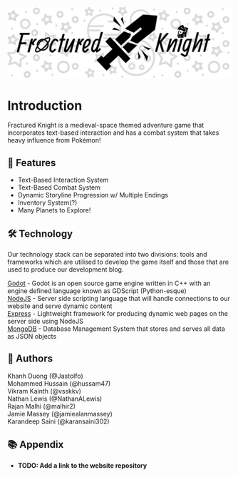 ![Game Logo](game-logo.jpg)
# Introduction
Fractured Knight is a medieval-space themed adventure game that incorporates text-based interaction and has 
a combat system that takes heavy influence from Pokémon!

## :pushpin: Features 
* Text-Based Interaction System
* Text-Based Combat System
* Dynamic Storyline Progression w/ Multiple Endings
* Inventory System(?)
* Many Planets to Explore!

## :hammer_and_wrench: Technology 
Our technology stack can be separated into two divisions: tools and frameworks which are utilised to develop the game itself and those that are used to produce our development blog.

[Godot](https://godotengine.org/) - Godot is an open source game engine written in C++ with an engine defined language known as GDScript (Python-esque)   
[NodeJS](https://nodejs.org/en/) - Server side scripting language that will handle connections to our website and serve dynamic content  
[Express](https://expressjs.com/) - Lightweight framework for producing dynamic web pages on the server side using NodeJS  
[MongoDB](https://www.mongodb.com/) - Database Management System that stores and serves all data as JSON objects  

## :name_badge: Authors 
Khanh Duong (@Jastolfo)  
Mohammed Hussain (@hussam47)  
Vikram Kainth (@vsskkv)  
Nathan Lewis (@NathanALewis)  
Rajan Malhi (@malhir2)  
Jamie Massey (@jamiealanmassey)  
Karandeep Saini (@karansaini302)  

## :books: Appendix 
* __TODO: Add a link to the website repository__
